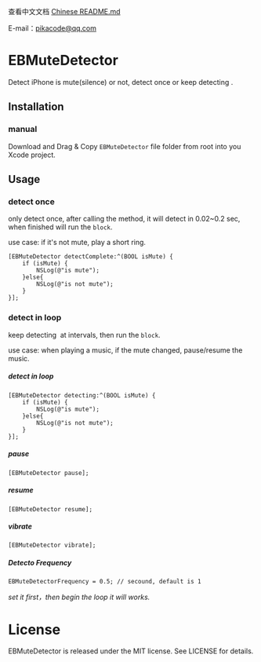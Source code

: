 查看中文文档 [Chinese README.md](/README_CHS.md)

E-mail：pikacode@qq.com

# EBMuteDetector

Detect iPhone is mute(silence) or not, detect once or keep detecting . 


## Installation

### manual

Download and Drag & Copy `EBMuteDetector` file folder from root into you Xcode project.



## Usage

### detect once

only detect once, after calling the method, it will detect in 0.02~0.2 sec, when finished will run the `block`.

use case: if it's not mute, play a short ring.

```objc
[EBMuteDetector detectComplete:^(BOOL isMute) {
	if (isMute) {
		NSLog(@"is mute");
	}else{
		NSLog(@"is not mute");
	}
}];
```



### detect in loop

keep detecting  at intervals, then run the `block`.

use case: when playing a music, if the mute changed, pause/resume the music.

##### detect in loop

```objc
[EBMuteDetector detecting:^(BOOL isMute) {
    if (isMute) {
        NSLog(@"is mute");
    }else{
        NSLog(@"is not mute");
    }
}];
```

##### pause

```objc
[EBMuteDetector pause];
```

##### resume

```objc
[EBMuteDetector resume];
```

##### vibrate

```objc
[EBMuteDetector vibrate];
```

##### Detecto Frequency

```objc
EBMuteDetectorFrequency = 0.5; // secound, default is 1
```

*set it first，then begin the loop it will works.*



# License

EBMuteDetector is released under the MIT license. See LICENSE for details.
